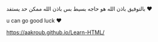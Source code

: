 بالتوفيق باذن الله هو حاجه بسيط بس باذن الله ممكن حد يستفد  ♥


u can go 
good luck ♥


https://aakroub.github.io/Learn-HTML/ 
